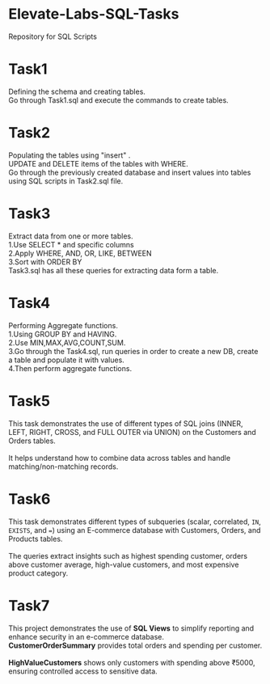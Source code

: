 # Elevate-Labs-SQL-Tasks
Repository for SQL Scripts

# **Task1**
Defining the schema and creating tables. <br>
Go through Task1.sql and execute the commands to create tables.<br>

# **Task2**
Populating the tables using "insert" . <br>
UPDATE and DELETE items of the tables with WHERE. <br>
Go through the previously created database and insert values into tables using SQL scripts in Task2.sql file.<br>

# **Task3**
Extract data from one or more tables. <br>
1.Use SELECT * and specific columns <br>
2.Apply WHERE, AND, OR, LIKE, BETWEEN <br>
3.Sort with ORDER BY <br>
Task3.sql has all these queries for extracting data form a table. <br>

# **Task4**
Performing Aggregate functions.<br>
1.Using GROUP BY and HAVING.<br>
2.Use MIN,MAX,AVG,COUNT,SUM.<br>
3.Go through the Task4.sql, run queries in order to create a new DB, create a table and populate it with values.<br>
4.Then perform aggregate functions.<br>

# **Task5** 
This task demonstrates the use of different types of SQL joins (INNER, LEFT, RIGHT, CROSS, and FULL OUTER via UNION) on the Customers and Orders tables.<br>  
It helps understand how to combine data across tables and handle matching/non-matching records.<br>  

# **Task6**
This task demonstrates different types of subqueries (scalar, correlated, `IN`, `EXISTS`, and `=`) using an E-commerce database with Customers, Orders, and Products tables.<br>  
The queries extract insights such as highest spending customer, orders above customer average, high-value customers, and most expensive product category.<br>

# **Task7**  
This project demonstrates the use of **SQL Views** to simplify reporting and enhance security in an e-commerce database.<br> 
**CustomerOrderSummary** provides total orders and spending per customer.<br>  
**HighValueCustomers** shows only customers with spending above ₹5000, ensuring controlled access to sensitive data.<br>  


